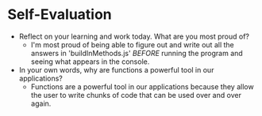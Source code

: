 # Self-Evaluation

- Reflect on your learning and work today. What are you most proud of?
    - I'm most proud of being able to figure out and write out all the answers in 'buildInMethods.js' *BEFORE* running the program and seeing what appears in the console. 
- In your own words, why are functions a powerful tool in our applications?
    - Functions are a powerful tool in our applications because they allow the user to write chunks of code that can be used over and over again.